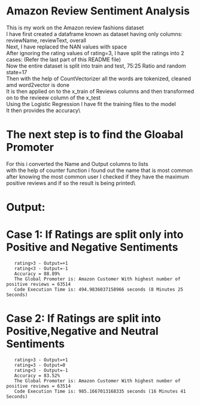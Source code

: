 # Amazon Review Sentiment Analysis
This is my work on the Amazon review fashions dataset\
I have first created a dataframe known as dataset having only columns: reviewName, reviewText, overall\
Next, I have replaced the NAN values with space\
After ignoring the rating values of rating=3, I have split the ratings into 2 cases: (Refer the last part of this README file)\
Now the entire dataset is split into train and test, 75:25 Ratio and random state=17\
Then with the help of CountVectorizer all the words are tokenized, cleaned amd word2vector is done\
It is then applied on to the x_train of Reviews columns and then transformed on to the revieew column of the x_test\
Using the Logistic Regression I have fit the training files to the model\
It then provides the accuracy\
# The next step is to find the Gloabal Promoter 
For this i converted the Name and Output columns to lists\
with the help of counter function i found out the name that is most common\
after knowing the most common user I checked if they have the maximum positive reviews and if so the result is being printed\
# Output:
# Case 1: If Ratings are split only into Positive and Negative Sentiments
       rating>3 - Output=+1
       rating<3 - Output=-1
       Accuracy = 88.89%
       The Global Promoter is: Amazon Customer With highest number of positive reviews = 63514
       Code Execution Time is: 494.9836037158966 seconds (8 Minutes 25 Seconds)
# Case 2: If Ratings are split into Positive,Negative and Neutral Sentiments
       rating>3 - Output=+1
       rating=3 - Output=0
       rating<3 - Output=-1
       Accuracy = 83.52%
       The Global Promoter is: Amazon Customer With highest number of positive reviews = 63514
       Code Execution Time is: 985.1667013168335 seconds (16 Minutes 41 Seconds)
